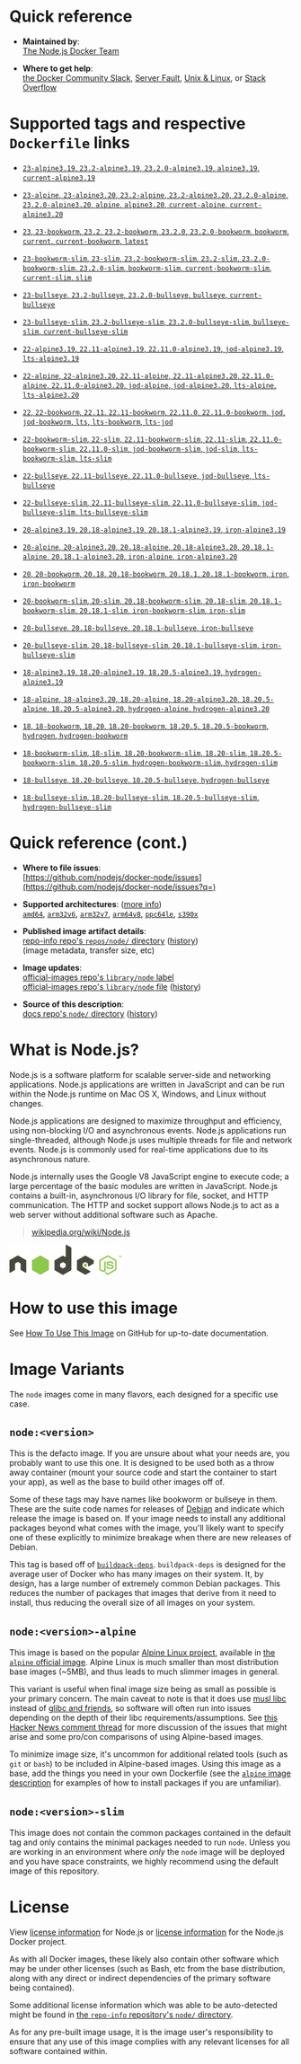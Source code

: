 <!--

********************************************************************************

WARNING:

    DO NOT EDIT "node/README.md"

    IT IS AUTO-GENERATED

    (from the other files in "node/" combined with a set of templates)

********************************************************************************

-->

# Quick reference

-	**Maintained by**:  
	[The Node.js Docker Team](https://github.com/nodejs/docker-node)

-	**Where to get help**:  
	[the Docker Community Slack](https://dockr.ly/comm-slack), [Server Fault](https://serverfault.com/help/on-topic), [Unix & Linux](https://unix.stackexchange.com/help/on-topic), or [Stack Overflow](https://stackoverflow.com/help/on-topic)

# Supported tags and respective `Dockerfile` links

-	[`23-alpine3.19`, `23.2-alpine3.19`, `23.2.0-alpine3.19`, `alpine3.19`, `current-alpine3.19`](https://github.com/nodejs/docker-node/blob/bd5c1ad707a39db0f333a502d9bc47e1a5e0358d/23/alpine3.19/Dockerfile)

-	[`23-alpine`, `23-alpine3.20`, `23.2-alpine`, `23.2-alpine3.20`, `23.2.0-alpine`, `23.2.0-alpine3.20`, `alpine`, `alpine3.20`, `current-alpine`, `current-alpine3.20`](https://github.com/nodejs/docker-node/blob/bd5c1ad707a39db0f333a502d9bc47e1a5e0358d/23/alpine3.20/Dockerfile)

-	[`23`, `23-bookworm`, `23.2`, `23.2-bookworm`, `23.2.0`, `23.2.0-bookworm`, `bookworm`, `current`, `current-bookworm`, `latest`](https://github.com/nodejs/docker-node/blob/bd5c1ad707a39db0f333a502d9bc47e1a5e0358d/23/bookworm/Dockerfile)

-	[`23-bookworm-slim`, `23-slim`, `23.2-bookworm-slim`, `23.2-slim`, `23.2.0-bookworm-slim`, `23.2.0-slim`, `bookworm-slim`, `current-bookworm-slim`, `current-slim`, `slim`](https://github.com/nodejs/docker-node/blob/bd5c1ad707a39db0f333a502d9bc47e1a5e0358d/23/bookworm-slim/Dockerfile)

-	[`23-bullseye`, `23.2-bullseye`, `23.2.0-bullseye`, `bullseye`, `current-bullseye`](https://github.com/nodejs/docker-node/blob/bd5c1ad707a39db0f333a502d9bc47e1a5e0358d/23/bullseye/Dockerfile)

-	[`23-bullseye-slim`, `23.2-bullseye-slim`, `23.2.0-bullseye-slim`, `bullseye-slim`, `current-bullseye-slim`](https://github.com/nodejs/docker-node/blob/bd5c1ad707a39db0f333a502d9bc47e1a5e0358d/23/bullseye-slim/Dockerfile)

-	[`22-alpine3.19`, `22.11-alpine3.19`, `22.11.0-alpine3.19`, `jod-alpine3.19`, `lts-alpine3.19`](https://github.com/nodejs/docker-node/blob/b0de582b8d4627cc9d65a89bf3af1bfcf67d2bef/22/alpine3.19/Dockerfile)

-	[`22-alpine`, `22-alpine3.20`, `22.11-alpine`, `22.11-alpine3.20`, `22.11.0-alpine`, `22.11.0-alpine3.20`, `jod-alpine`, `jod-alpine3.20`, `lts-alpine`, `lts-alpine3.20`](https://github.com/nodejs/docker-node/blob/b0de582b8d4627cc9d65a89bf3af1bfcf67d2bef/22/alpine3.20/Dockerfile)

-	[`22`, `22-bookworm`, `22.11`, `22.11-bookworm`, `22.11.0`, `22.11.0-bookworm`, `jod`, `jod-bookworm`, `lts`, `lts-bookworm`, `lts-jod`](https://github.com/nodejs/docker-node/blob/b0de582b8d4627cc9d65a89bf3af1bfcf67d2bef/22/bookworm/Dockerfile)

-	[`22-bookworm-slim`, `22-slim`, `22.11-bookworm-slim`, `22.11-slim`, `22.11.0-bookworm-slim`, `22.11.0-slim`, `jod-bookworm-slim`, `jod-slim`, `lts-bookworm-slim`, `lts-slim`](https://github.com/nodejs/docker-node/blob/b0de582b8d4627cc9d65a89bf3af1bfcf67d2bef/22/bookworm-slim/Dockerfile)

-	[`22-bullseye`, `22.11-bullseye`, `22.11.0-bullseye`, `jod-bullseye`, `lts-bullseye`](https://github.com/nodejs/docker-node/blob/b0de582b8d4627cc9d65a89bf3af1bfcf67d2bef/22/bullseye/Dockerfile)

-	[`22-bullseye-slim`, `22.11-bullseye-slim`, `22.11.0-bullseye-slim`, `jod-bullseye-slim`, `lts-bullseye-slim`](https://github.com/nodejs/docker-node/blob/b0de582b8d4627cc9d65a89bf3af1bfcf67d2bef/22/bullseye-slim/Dockerfile)

-	[`20-alpine3.19`, `20.18-alpine3.19`, `20.18.1-alpine3.19`, `iron-alpine3.19`](https://github.com/nodejs/docker-node/blob/4b3806368e98354d59c4787b46ec72603be13162/20/alpine3.19/Dockerfile)

-	[`20-alpine`, `20-alpine3.20`, `20.18-alpine`, `20.18-alpine3.20`, `20.18.1-alpine`, `20.18.1-alpine3.20`, `iron-alpine`, `iron-alpine3.20`](https://github.com/nodejs/docker-node/blob/4b3806368e98354d59c4787b46ec72603be13162/20/alpine3.20/Dockerfile)

-	[`20`, `20-bookworm`, `20.18`, `20.18-bookworm`, `20.18.1`, `20.18.1-bookworm`, `iron`, `iron-bookworm`](https://github.com/nodejs/docker-node/blob/4b3806368e98354d59c4787b46ec72603be13162/20/bookworm/Dockerfile)

-	[`20-bookworm-slim`, `20-slim`, `20.18-bookworm-slim`, `20.18-slim`, `20.18.1-bookworm-slim`, `20.18.1-slim`, `iron-bookworm-slim`, `iron-slim`](https://github.com/nodejs/docker-node/blob/4b3806368e98354d59c4787b46ec72603be13162/20/bookworm-slim/Dockerfile)

-	[`20-bullseye`, `20.18-bullseye`, `20.18.1-bullseye`, `iron-bullseye`](https://github.com/nodejs/docker-node/blob/4b3806368e98354d59c4787b46ec72603be13162/20/bullseye/Dockerfile)

-	[`20-bullseye-slim`, `20.18-bullseye-slim`, `20.18.1-bullseye-slim`, `iron-bullseye-slim`](https://github.com/nodejs/docker-node/blob/4b3806368e98354d59c4787b46ec72603be13162/20/bullseye-slim/Dockerfile)

-	[`18-alpine3.19`, `18.20-alpine3.19`, `18.20.5-alpine3.19`, `hydrogen-alpine3.19`](https://github.com/nodejs/docker-node/blob/e3a1285ed07039b9f6552ccec49a469a052fd0c6/18/alpine3.19/Dockerfile)

-	[`18-alpine`, `18-alpine3.20`, `18.20-alpine`, `18.20-alpine3.20`, `18.20.5-alpine`, `18.20.5-alpine3.20`, `hydrogen-alpine`, `hydrogen-alpine3.20`](https://github.com/nodejs/docker-node/blob/e3a1285ed07039b9f6552ccec49a469a052fd0c6/18/alpine3.20/Dockerfile)

-	[`18`, `18-bookworm`, `18.20`, `18.20-bookworm`, `18.20.5`, `18.20.5-bookworm`, `hydrogen`, `hydrogen-bookworm`](https://github.com/nodejs/docker-node/blob/e3a1285ed07039b9f6552ccec49a469a052fd0c6/18/bookworm/Dockerfile)

-	[`18-bookworm-slim`, `18-slim`, `18.20-bookworm-slim`, `18.20-slim`, `18.20.5-bookworm-slim`, `18.20.5-slim`, `hydrogen-bookworm-slim`, `hydrogen-slim`](https://github.com/nodejs/docker-node/blob/e3a1285ed07039b9f6552ccec49a469a052fd0c6/18/bookworm-slim/Dockerfile)

-	[`18-bullseye`, `18.20-bullseye`, `18.20.5-bullseye`, `hydrogen-bullseye`](https://github.com/nodejs/docker-node/blob/e3a1285ed07039b9f6552ccec49a469a052fd0c6/18/bullseye/Dockerfile)

-	[`18-bullseye-slim`, `18.20-bullseye-slim`, `18.20.5-bullseye-slim`, `hydrogen-bullseye-slim`](https://github.com/nodejs/docker-node/blob/e3a1285ed07039b9f6552ccec49a469a052fd0c6/18/bullseye-slim/Dockerfile)

# Quick reference (cont.)

-	**Where to file issues**:  
	[https://github.com/nodejs/docker-node/issues](https://github.com/nodejs/docker-node/issues?q=)

-	**Supported architectures**: ([more info](https://github.com/docker-library/official-images#architectures-other-than-amd64))  
	[`amd64`](https://hub.docker.com/r/amd64/node/), [`arm32v6`](https://hub.docker.com/r/arm32v6/node/), [`arm32v7`](https://hub.docker.com/r/arm32v7/node/), [`arm64v8`](https://hub.docker.com/r/arm64v8/node/), [`ppc64le`](https://hub.docker.com/r/ppc64le/node/), [`s390x`](https://hub.docker.com/r/s390x/node/)

-	**Published image artifact details**:  
	[repo-info repo's `repos/node/` directory](https://github.com/docker-library/repo-info/blob/master/repos/node) ([history](https://github.com/docker-library/repo-info/commits/master/repos/node))  
	(image metadata, transfer size, etc)

-	**Image updates**:  
	[official-images repo's `library/node` label](https://github.com/docker-library/official-images/issues?q=label%3Alibrary%2Fnode)  
	[official-images repo's `library/node` file](https://github.com/docker-library/official-images/blob/master/library/node) ([history](https://github.com/docker-library/official-images/commits/master/library/node))

-	**Source of this description**:  
	[docs repo's `node/` directory](https://github.com/docker-library/docs/tree/master/node) ([history](https://github.com/docker-library/docs/commits/master/node))

# What is Node.js?

Node.js is a software platform for scalable server-side and networking applications. Node.js applications are written in JavaScript and can be run within the Node.js runtime on Mac OS X, Windows, and Linux without changes.

Node.js applications are designed to maximize throughput and efficiency, using non-blocking I/O and asynchronous events. Node.js applications run single-threaded, although Node.js uses multiple threads for file and network events. Node.js is commonly used for real-time applications due to its asynchronous nature.

Node.js internally uses the Google V8 JavaScript engine to execute code; a large percentage of the basic modules are written in JavaScript. Node.js contains a built-in, asynchronous I/O library for file, socket, and HTTP communication. The HTTP and socket support allows Node.js to act as a web server without additional software such as Apache.

> [wikipedia.org/wiki/Node.js](https://en.wikipedia.org/wiki/Node.js)

![logo](https://raw.githubusercontent.com/docker-library/docs/01c12653951b2fe592c1f93a13b4e289ada0e3a1/node/logo.png)

# How to use this image

See [How To Use This Image](https://github.com/nodejs/docker-node/blob/master/README.md#how-to-use-this-image) on GitHub for up-to-date documentation.

# Image Variants

The `node` images come in many flavors, each designed for a specific use case.

## `node:<version>`

This is the defacto image. If you are unsure about what your needs are, you probably want to use this one. It is designed to be used both as a throw away container (mount your source code and start the container to start your app), as well as the base to build other images off of.

Some of these tags may have names like bookworm or bullseye in them. These are the suite code names for releases of [Debian](https://wiki.debian.org/DebianReleases) and indicate which release the image is based on. If your image needs to install any additional packages beyond what comes with the image, you'll likely want to specify one of these explicitly to minimize breakage when there are new releases of Debian.

This tag is based off of [`buildpack-deps`](https://hub.docker.com/_/buildpack-deps/). `buildpack-deps` is designed for the average user of Docker who has many images on their system. It, by design, has a large number of extremely common Debian packages. This reduces the number of packages that images that derive from it need to install, thus reducing the overall size of all images on your system.

## `node:<version>-alpine`

This image is based on the popular [Alpine Linux project](https://alpinelinux.org), available in [the `alpine` official image](https://hub.docker.com/_/alpine). Alpine Linux is much smaller than most distribution base images (~5MB), and thus leads to much slimmer images in general.

This variant is useful when final image size being as small as possible is your primary concern. The main caveat to note is that it does use [musl libc](https://musl.libc.org) instead of [glibc and friends](https://www.etalabs.net/compare_libcs.html), so software will often run into issues depending on the depth of their libc requirements/assumptions. See [this Hacker News comment thread](https://news.ycombinator.com/item?id=10782897) for more discussion of the issues that might arise and some pro/con comparisons of using Alpine-based images.

To minimize image size, it's uncommon for additional related tools (such as `git` or `bash`) to be included in Alpine-based images. Using this image as a base, add the things you need in your own Dockerfile (see the [`alpine` image description](https://hub.docker.com/_/alpine/) for examples of how to install packages if you are unfamiliar).

## `node:<version>-slim`

This image does not contain the common packages contained in the default tag and only contains the minimal packages needed to run `node`. Unless you are working in an environment where *only* the `node` image will be deployed and you have space constraints, we highly recommend using the default image of this repository.

# License

View [license information](https://github.com/nodejs/node/blob/master/LICENSE) for Node.js or [license information](https://github.com/nodejs/docker-node/blob/master/LICENSE) for the Node.js Docker project.

As with all Docker images, these likely also contain other software which may be under other licenses (such as Bash, etc from the base distribution, along with any direct or indirect dependencies of the primary software being contained).

Some additional license information which was able to be auto-detected might be found in [the `repo-info` repository's `node/` directory](https://github.com/docker-library/repo-info/tree/master/repos/node).

As for any pre-built image usage, it is the image user's responsibility to ensure that any use of this image complies with any relevant licenses for all software contained within.
